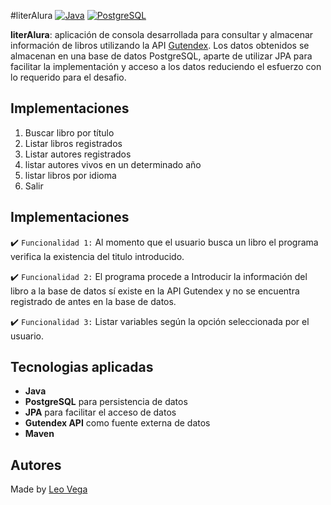 #literAlura
[![Java](https://img.shields.io/badge/Java-17+-blue.svg)](https://www.oracle.com/java/)
[![PostgreSQL](https://img.shields.io/badge/PostgreSQL-15+-blue.svg)](https://www.postgresql.org/)

**literAlura**: aplicación de consola desarrollada para consultar y almacenar información de libros utilizando la API [Gutendex](https://gutendex.com/). Los datos obtenidos se almacenan en una base de datos PostgreSQL, aparte de utilizar JPA para facilitar la implementación y acceso a los datos reduciendo el esfuerzo con lo requerido para el desafio.

## Implementaciones

1. Buscar libro por título
2. Listar libros registrados
3. Listar autores registrados
4. listar autores vivos en un determinado año
5. listar libros por idioma
9. Salir

## Implementaciones

:heavy_check_mark: `Funcionalidad 1:` Al momento que el usuario busca un libro el programa verifica la existencia del titulo introducido.

:heavy_check_mark: `Funcionalidad 2:` El programa procede a Introducir la información del libro a la base de datos sí existe en la API Gutendex y no se encuentra registrado de antes en la base de datos.

:heavy_check_mark: `Funcionalidad 3:` Listar variables según la opción seleccionada por el usuario.

## Tecnologias aplicadas

- **Java**
- **PostgreSQL** para persistencia de datos
- **JPA** para facilitar el acceso de datos
- **Gutendex API** como fuente externa de datos
- **Maven** 

## Autores

Made by [Leo Vega](https://github.com/Kazreee)
